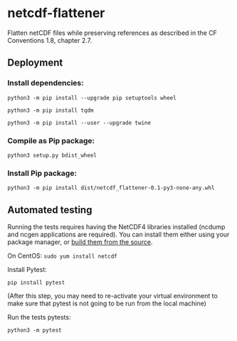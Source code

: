 # netcdf-flattener

Flatten netCDF files while preserving references as described in the CF Conventions 1.8, chapter 2.7.

## Deployment

### Install dependencies:

`python3 -m pip install --upgrade pip setuptools wheel`

`python3 -m pip install tqdm`

`python3 -m pip install --user --upgrade twine`

### Compile as Pip package:

`python3 setup.py bdist_wheel`

### Install Pip package:

`python3 -m pip install dist/netcdf_flattener-0.1-py3-none-any.whl`

## Automated testing

Running the tests requires having the NetCDF4 libraries installed (ncdump and ncgen applications are required). You can install them either using your package manager, or [build them from the source](https://www.unidata.ucar.edu/software/netcdf/docs/getting_and_building_netcdf.html).

On CentOS: `sudo yum install netcdf `

Install Pytest:

`pip install pytest`

(After this step, you may need to re-activate your virtual environment to make sure that pytest is not going to be run from the local machine)


Run the tests pytests: 

`python3 -m pytest`